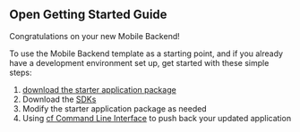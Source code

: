 Open Getting Started Guide
-----------------------------------------
Congratulations on your new Mobile Backend!

To use the Mobile Backend template as a starting point, and if you already have a development environment set up, get started with these simple steps:

1. [download the starter application package](https://console-monolith-20151208-104007.au-syd.bluemix.net:443/rest/../rest/apps/29629832-95d6-4cfc-a196-bbb45b964ebd/starter-download)
2. Download the [SDKs](https://www.au-syd.bluemix.net/docs/#starters/mobile/sdk.html)
3. Modify the starter application package as needed
4. Using [cf Command Line Interface](https://github.com/cloudfoundry/cli) to push back your updated application